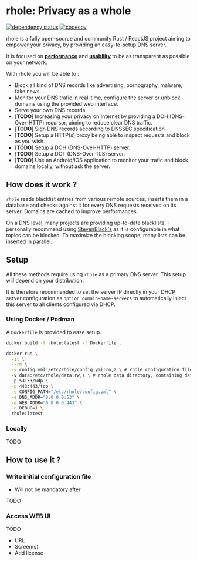 # rhole: Privacy as a whole

[![dependency status](https://deps.rs/repo/github/cocool97/rhole/status.svg)](https://deps.rs/repo/github/cocool97/rhole)
[![codecov](https://codecov.io/gh/cocool97/rhole/branch/master/graph/badge.svg)](https://codecov.io/gh/cocool97/rhole)

rhole is a fully open-source and community Rust / ReactJS project aiming to empower your privacy, by providing an easy-to-setup DNS server.

It is focused on **<ins>performance</ins>** and **<ins>usability</ins>** to be as transparent as possible on your network.

With rhole you will be able to :

- Block all kind of DNS records like advertising, pornography, malware, fake news...
- Monitor your DNS trafic in real-time, configure the server or unblock domains using the provided web interface.
- Serve your own DNS records.
- [**TODO**] Increasing your privacy on Internet by providing a DOH (DNS-Over-HTTP) recursor, aiming to reduce clear DNS traffic.
- [**TODO**] Sign DNS records according to DNSSEC specification
- [**TODO**] Setup a HTTP(s) proxy being able to inspect requests and block as you wish.
- [**TODO**] Setup a DOH (DNS-Over-HTTP) server.
- [**TODO**] Setup a DOT (DNS-Over-TLS) server.
- [**TODO**] Use an Android/iOS application to monitor your trafic and block domains locally, without ask the server.

## How does it work ?

`rhole` reads blacklist entries from various remote sources, inserts them in a database and checks against it for every DNS requests received on its server. Domains are cached to improve performances.

On a DNS level, many projects are providing up-to-date blacklists, I personally recommend using [StevenBlack's](https://github.com/StevenBlack/hosts) as it is configurable in what topics can be blocked. To maximize the blocking scope, many lists can be inserted in parallel.

## Setup

All these methods require using `rhole` as a primary DNS server. This setup will depend on your distribution.

It is therefore recommended to set the server IP directly in your DHCP server configuration as `option domain-name-servers` to automatically inject this server to all clients configured via DHCP.

### Using Docker / Podman

A `Dockerfile` is provided to ease setup.

```bash
docker build -t rhole:latest -f Dockerfile .

docker run \
  -it \
  --rm \
  -v config.yml:/etc/rhole/config.yml:ro,z \ # rhole configuration file
  -v data:/etc/rhole/data:rw,z \ # rhole data directory, containing database
  -p 53:53/udp \
  -p 443:443/tcp \
  -e CONFIG_PATH="/etc/rhole/config.yml" \
  -e DNS_ADDR="0.0.0.0:53" \
  -e WEB_ADDR="0.0.0.0:443" \
  -e DEBUG=1 \
  rhole:latest
```

### Locally

TODO

## How to use it ?

### Write initial configuration file

- Will not be mandatory after

TODO

### Access WEB UI

TODO

- URL
- Screen(s)
- Add license
